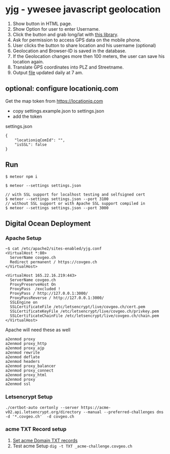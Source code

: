 # yjg - ywesee javascript geolocation
1. Show button in HTML page.
2. Show Option for user to enter Username.
3. Click the button and grab long/lat with [this library](https://github.com/trekhleb/use-position).
4. Ask for permission to access GPS data on the mobile phone.
5. User clicks the button to share location and his username (optional)
6. Geolocation and Browser-ID is saved in the database.
7. If the Geolocation changes more then 100 meters, the user can save his location again.
8. Translate GPS coordinates into PLZ and Streetname.
9. Output [file](https://covgeo.ch/covgeo_export_daily_7am.csv) updated daily at 7 am.

## optional: configure locationiq.com
Get the map token from https://locationiq.com
- copy settings.example.json to settings.json
- add the token
  
settings.json 
```
{
    "locationiqComId": "",
    "isSSL": false
}

```

## Run 
 ```
 $ meteor npm i

 $ meteor --settings settings.json

// with SSL support for localhost testing and selfsigned cert
 $ meteor --settings settings.json --port 3100
// without SSL support or with Apache SSL support compiled in
 $ meteor --settings settings.json --port 3000

 ```
## Digital Ocean Deployment
### Apache Setup
```
~$ cat /etc/apache2/sites-enabled/yjg.conf
<VirtualHost *:80>
  ServerName covgeo.ch
  Redirect permanent / https://covgeo.ch
</VirtualHost>

<VirtualHost 165.22.16.219:443>
  ServerName covgeo.ch
  ProxyPreserveHost On
  ProxyPass  /excluded !
  ProxyPass / http://127.0.0.1:3000/
  ProxyPassReverse / http://127.0.0.1:3000/
  SSLEngine on
  SSLCertificateFile /etc/letsencrypt/live/covgeo.ch/cert.pem
  SSLCertificateKeyFile /etc/letsencrypt/live/covgeo.ch/privkey.pem
  SSLCertificateChainFile /etc/letsencrypt/live/covgeo.ch/chain.pem
</VirtualHost>
```
Apache will need these as well
```
a2enmod proxy
a2enmod proxy_http
a2enmod proxy_ajp
a2enmod rewrite
a2enmod deflate
a2enmod headers
a2enmod proxy_balancer
a2enmod proxy_connect
a2enmod proxy_html
a2enmod proxy
a2enmod ssl
```
### Letsencrypt Setup
```
./certbot-auto certonly --server https://acme-v02.api.letsencrypt.org/directory --manual --preferred-challenges dns -d '*.covgeo.ch'  -d covgeo.ch
````

### acme TXT Record setup
1. [Set acme Domain TXT records](https://user-images.githubusercontent.com/4953/79723589-51854980-82e6-11ea-8dfc-4f0efe4b6d3c.png)
2. Test acme Setup `dig -t TXT _acme-challenge.covgeo.ch`
